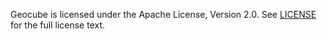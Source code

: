 Geocube is licensed under the Apache License, Version 2.0. See [LICENSE](https://github.com/airbusgeo/geocube/blob/main/LICENSE) for the full license text.